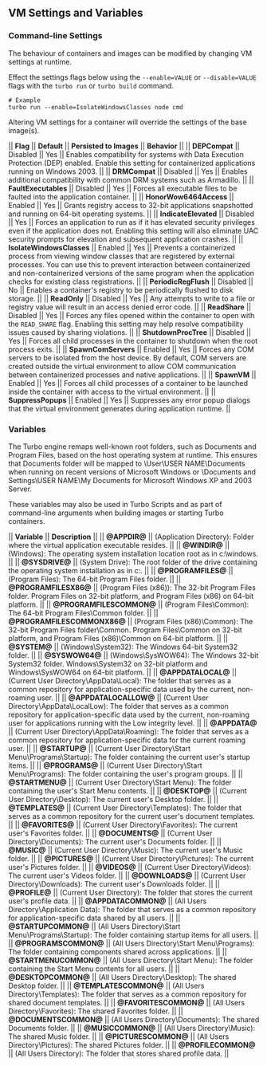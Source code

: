 ## VM Settings and Variables

### Command-line Settings

The behaviour of containers and images can be modified by changing VM settings at runtime.

Effect the settings flags below using the `--enable=VALUE` or `--disable=VALUE` flags with the `turbo run` or `turbo build` command.

    # Example
    turbo run --enable=IsolateWindowsClasses node cmd

Altering VM settings for a container will override the settings of the base image(s).

|| **Flag** || **Default** || **Persisted to Images** || **Behavior** ||
|| **DEPCompat** || Disabled || Yes || Enables compatibility for systems with Data Execution Protection (DEP) enabled. Enable this setting for containerized applications running on Windows 2003. ||
|| **DRMCompat** || Disabled || Yes || Enables additional compatibility with common DRM systems such as Armadillo. ||
|| **FaultExecutables** || Disabled || Yes || Forces all executable files to be faulted into the application container. ||
|| **HonorWow6464Access** || Enabled || Yes || Grants registry access to 32-bit applications snapshotted and running on 64-bit operating systems. ||
|| **IndicateElevated** || Disabled || Yes || Forces an application to run as if it has elevated security privileges even if the application does not. Enabling this setting will also eliminate UAC security prompts for elevation and subsequent application crashes. ||
|| **IsolateWindowsClasses** || Enabled || Yes || Prevents a containerized process from viewing window classes that are registered by external processes. You can use this to prevent interaction between containerized and non-containerized versions of the same program when the application checks for existing class registrations. ||
|| **PeriodicRegFlush** || Disabled || No || Enables a container's registry to be periodically flushed to disk storage. ||
|| **ReadOnly** || Disabled || Yes || Any attempts to write to a file or registry value will result in an access denied error code. ||
|| **ReadShare** || Disabled || Yes || Forces any files opened within the container to open with the `READ_SHARE` flag. Enabling this setting may help resolve compatibility issues caused by sharing violations. ||
|| **ShutdownProcTree** || Disabled || Yes || Forces all child processes in the container to shutdown when the root process exits. ||
|| **SpawnComServers** || Enabled || Yes || Forces any COM servers to be isolated from the host device. By default, COM servers are created outside the virtual environment to allow COM communication between containerized processes and native applications. ||
|| **SpawnVM** || Enabled || Yes || Forces all child processes of a container to be launched inside the container with access to the virtual environment. ||
|| **SuppressPopups** || Enabled || Yes || Suppresses any error popup dialogs that the virtual environment generates during application runtime. ||

### Variables

The Turbo engine remaps well-known root folders, such as Documents and Program Files, based on the host operating system at runtime. This ensures that Documents folder will be mapped to \User\USER NAME\Documents when running on recent versions of Microsoft Windows or \Documents and Settings\USER NAME\My Documents for Microsoft Windows XP and 2003 Server.

These variables may also be used in Turbo Scripts and as part of command-line arguments when building images or starting Turbo containers.

|| **Variable** || **Description** ||
|| **@APPDIR@** ||  (Application Directory): Folder where the virtual application executable resides. ||
|| **@WINDIR@** ||  (Windows): The operating system installation location root as in c:\windows. ||
|| **@SYSDRIVE@** ||  (System Drive): The root folder of the drive containing the operating system installation as in c:\. ||
|| **@PROGRAMFILES@** ||  (Program Files): The 64-bit Program Files folder. ||
|| **@PROGRAMFILESX86@** ||  (Program Files (x86)): The 32-bit Program Files folder. Program Files on 32-bit platform, and Program Files (x86) on 64-bit platform. ||
|| **@PROGRAMFILESCOMMON@** ||  (Program Files\Common): The 64-bit Program Files\Common folder. ||
|| **@PROGRAMFILESCOMMONX86@** ||  (Program Files (x86)\Common): The 32-bit Program Files folder\Common. Program Files\Common on 32-bit platform, and Program Files (x86)\Common on 64-bit platform. ||
|| **@SYSTEM@** ||  (Windows\System32): The Windows 64-bit System32 folder. ||
|| **@SYSWOW64@** ||  (Windows\SysWOW64): The Windows 32-bit System32 folder. Windows\System32 on 32-bit platform and Windows\SysWOW64 on 64-bit platform. ||
|| **@APPDATALOCAL@** ||  (Current User Directory\AppData\Local): The folder that serves as a common repository for application-specific data used by the current, non-roaming user. ||
|| **@APPDATALOCALLOW@** ||  (Current User Directory\AppData\LocalLow): The folder that serves as a common repository for application-specific data used by the current, non-roaming user for applications running with the Low integrity level. ||
|| **@APPDATA@** ||  (Current User Directory\AppData\Roaming): The folder that serves as a common repository for application-specific data for the current roaming user. ||
|| **@STARTUP@** ||  (Current User Directory\Start Menu\Programs\Startup): The folder containing the current user's startup items. ||
|| **@PROGRAMS@** ||  (Current User Directory\Start Menu\Programs): The folder containing the user's program groups. ||
|| **@STARTMENU@** ||  (Current User Directory\Start Menu): The folder containing the user's Start Menu contents. ||
|| **@DESKTOP@** ||  (Current User Directory\Desktop): The current user's Desktop folder. ||
|| **@TEMPLATES@** ||  (Current User Directory\Templates): The folder that serves as a common repository for the current user's document templates. ||
|| **@FAVORITES@** ||  (Current User Directory\Favorites): The current user's Favorites folder. ||
|| **@DOCUMENTS@** ||  (Current User Directory\Documents): The current user's Documents folder. ||
|| **@MUSIC@** ||  (Current User Directory\Music): The current user's Music folder. ||
|| **@PICTURES@** ||  (Current User Directory\Pictures): The current user's Pictures folder. ||
|| **@VIDEOS@** ||  (Current User Directory\Videos): The current user's Videos folder. ||
|| **@DOWNLOADS@** ||  (Current User Directory\Downloads): The current user's Downloads folder. ||
|| **@PROFILE@** ||  (Current User Directory): The folder that stores the current user's profile data. ||
|| **@APPDATACOMMON@** ||  (All Users Directory\Application Data): The folder that serves as a common repository for application-specific data shared by all users. ||
|| **@STARTUPCOMMON@** ||  (All Users Directory\Start Menu\Programs\Startup): The folder containing startup items for all users. ||
|| **@PROGRAMSCOMMON@** ||  (All Users Directory\Start Menu\Programs): The folder containing components shared across applications. ||
|| **@STARTMENUCOMMON@** ||  (All Users Directory\Start Menu): The folder containing the Start Menu contents for all users. ||
|| **@DESKTOPCOMMON@** ||  (All Users Directory\Desktop): The shared Desktop folder. ||
|| **@TEMPLATESCOMMON@** ||  (All Users Directory\Templates): The folder that serves as a common repository for shared document templates. ||
|| **@FAVORITESCOMMON@** ||  (All Users Directory\Favorites): The shared Favorites folder. ||
|| **@DOCUMENTSCOMMON@** ||  (All Users Directory\Documents): The shared Documents folder. ||
|| **@MUSICCOMMON@** ||  (All Users Directory\Music): The shared Music folder. ||
|| **@PICTURESCOMMON@** ||  (All Users Directory\Pictures): The shared Pictures folder. ||
|| **@PROFILECOMMON@** ||  (All Users Directory): The folder that stores shared profile data. ||